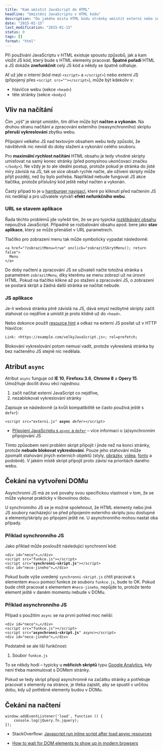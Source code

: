 ```yaml
---
title: "Kam umístit JavaScript do HTML"
headline: "Umístění JavaScriptu v HTML kódu"
description: "Do jakého místa HTML kódu stránky umístit externí nebo interní JavaScript."
date: "2015-01-15"
last_modification: "2015-01-15"
status: 0
tags: []
format: "html"
---
```


<p>Při používání JavaScriptu v HTML existuje spoustu způsobů, jak a kam vložit JS kód, který bude s HTML elementy pracovat. <b>Špatné pořadí</b> HTML a JS dokáže <b>znefunkčnit</b> celý JS kód a někdy se špatně odhaluje.</p>

<p>Ať už jde o interní (kód mezi <code>&lt;script></code> a <code>&lt;/script></code>) nebo externí JS (připojený přes <code>&lt;script src="">&lt;/script></code>), může být kdekoliv v:</p>

<ul>
  <li>hlavičce webu (sekce <code>&lt;head></code>)</li>
  <li>těle stránky (sekce <code>&lt;body></code>)</li>
</ul>






<h2 id="nacitani">Vliv na načítání</h2>

<p>Čím „výš“ je skript umístěn, tím dříve může být <b>načten a vykonán</b>. Na druhou stranu načítání a zpracování externího (neasynchronního) skriptu <b>přeruší vykreslování</b> zbytku webu.</p>


<p>Připojení velkého JS nad textovým obsahem webu tedy způsobí, že návštěvník nic nevidí do doby stažení a vykonání celého souboru.</p>

<p>Pro <b>maximální rychlost načítání</b> HTML obsahu je tedy vhodné skripty umisťovat na samý konec stránky (před pomyslnou ukončovací značku <code>&lt;/body></code>). Ne vždy je to ale ideální postup, protože pokud je stránka do jisté míry závislá na JS, tak se sice obsah rychle načte, ale oživení skripty může přijít později, než by bylo potřeba. Například nebude fungovat JS akce tlačítka, protože příslušný kód ještě nebyl načten a vykonán.</p>

<p>Častý případ to je u <a href="/hamburger-menu">hamburger navigací</a>, které po kliknutí před načtením JS nic nedělají a pro uživatele vytváří <b>efekt nefunkčního webu</b>.</p>





<h3 id="stav">URL se stavem aplikace</h3>

<p>Řada těchto problémů jde vyřešit tím, že se pro typická <a href="/css-rozbalovani">rozklikávání obsahu</a> nepoužívá JavaScript. Případně se rozbalování obsahu apod. bere jako <b>stav aplikace</b>, který se může přenášet v URL parametrech.</p>

<p>Tlačítko pro zobrazení menu tak může symbolicky vypadat následovně:</p>

<pre><code>&lt;a href="?zobrazitMenu=true" onclick="zobrazitSkrytMenu(); return false">
  Menu
&lt;/a></code></pre>












<p>Do doby načtení a zpracování JS se uživateli načte totožná stránka s parametrem <code>zobrazitMenu</code>, díky kterému se menu zobrazí už na úrovni HTML. Pokud na tlačítko klikne až po stažení a zpracování JS, o zobrazení se postará skript a žádná další stránka se načítat nebude.</p>



<h3 id="aplikace">JS aplikace</h3>

<p>Je-li webová stránka plně závislá na JS, dává smysl nezbytné skripty začít stahovat co nejdříve a umístit je proto klidně už do <code>&lt;head></code>.</p>

<p>Nebo dokonce použít <a href="/async-defer#resource-Hints">resource hint</a> a odkaz na externí JS posílat už v HTTP hlavičce:</p>

<pre><code>Link: &lt;https://example.com/velkyJavaScript.js>; rel=prefetch;</code></pre>

<p>Blokování vykreslování potom nemusí vadit, protože vykreslená stránka by bez načteného JS stejně nic nedělala.</p>







<h2 id="async">Atribut <code>async</code></h2>

<p>Atribut <code>async</code> funguje od <b>IE 10</b>, <b>Firefoxu 3.6</b>, <b>Chrome 8</b> a <b>Opery 15</b>. Umožňuje docílit dvou věcí najednou:</p>

<ol>
  <li>začít načítat externí JavaScript co nejdříve,</li>
  
  <li>nezablokovat vykreslování stránky</li>
</ol>

<p>Zapisuje se následovně (a kvůli kompatibilitě se často používá ještě s <code>defer</code>):</p>

<pre><code>&lt;script src="externi.js" <b>async</b> <i>defer</i>>&lt;/script></code></pre>


<div class="internal-content">
  <ul>
    <li><a href="/async-defer">Připojení JavaScriptu s <code>async</code> a <code>defer</code></a> – více informací o (a)synchronním připojování JS</li>
  </ul>
</div>





<p>Tímto způsobem není problém skript připojit i jinde než na konci stránky, protože <b>nebude blokovat vykreslování</b>. Pouze jeho stahování může zpomalit stahování jiných externích objektů (styly, <a href="/obrazky">obrázky</a>, <a href="/video">videa</a>, <a href="/pisma">fonty</a> a podobně). V jakém místě skript připojit proto závisí na prioritách daného webu.</p>




<h2 id="load">Čekání na vytvoření DOMu</h2>

<p>Asynchronní JS má ze své povahy svou specifickou vlastnost v tom, že se může vykonat prakticky v libovolnou dobu.</p>

<p>U synchronního JS se je možné spolehnout, že HTML elementy nebo jiné JS soubory nacházející se před připojením externího skriptu jsou dostupné a elementy/skripty po připojení ještě ne. U asynchronního mohou nastat oba případy.</p>




<h3 id="priklad-sync">Příklad synchronního JS</h3>

<p>Jako příklad může posloužit následující synchronní kód:</p>

<pre><code>&lt;div id="neco">…&lt;/div>
&lt;script src="funkce.js">&lt;/script>
&lt;script src="<b>synchronni-skript.js</b>">&lt;/script>
&lt;div id="neco-jineho">…&lt;/div></code></pre>










<p>Pokud bude výše uvedený <code>synchronni-skript.js</code> chtít pracovat s elementem <code>#neco</code> pomocí funkce ze souboru <code>funkce.js</code>, bude to OK. Pokud bude chtít pracovat s elementem <code>#neco-jineho</code>, nepůjde to, protože tento element ještě v daném momentu nebude v DOMu.</p>




<h3 id="priklad-async">Příklad asynchronního JS</h3>

<p>Případ s použitím <code>async</code> se na první pohled moc neliší:</p>

<pre><code>&lt;div id="neco">…&lt;/div>
&lt;script src="funkce.js">&lt;/script>
&lt;script src="<b>asynchronni-skript.js</b>" <i>async</i>>&lt;/script>
&lt;div id="neco-jineho">…&lt;/div></code></pre>










<p>Podstatně se ale liší funkčnost:</p>

<ol>
  <li>
    <p>Soubor <code>funkce.js</code> </p>
  </li>
</ol>


<p>To se někdy hodí – typicky u <b>měřicích skriptů</b> typu <a href="/ga">Google Analytics</a>, kdy není třeba manimulovat s DOMem stránky.</p>

<p>Pokud se tedy skript připojí asynchronně na začátku stránky a potřebuje pracovat s elementy na stránce, je třeba zajistit, aby se spustil v určitou dobu, kdy už potřebné elementy budou v DOMu.</p>

<h2 id="cekani">Čekání na načtení</h2>

<pre><code>window.addEventListener('load', function () {
    console.log(jQuery.fn.jquery);
});</code></pre>

<div class="external-content">
  <ul>
    <li>StackOverflow: <a href="https://stackoverflow.com/questions/45869839/javascript-run-inline-script-after-load-async-resources">Javascript run inline script after load async resources
</a></li>
  </ul>
</div>

<div class="external-content">
  <ul>
    <li><a href="http://swizec.com/blog/how-to-properly-wait-for-dom-elements-to-show-up-in-modern-browsers/swizec/6663">How to wait for DOM elements to show up in modern browsers</a></li>
  </ul>
</div>